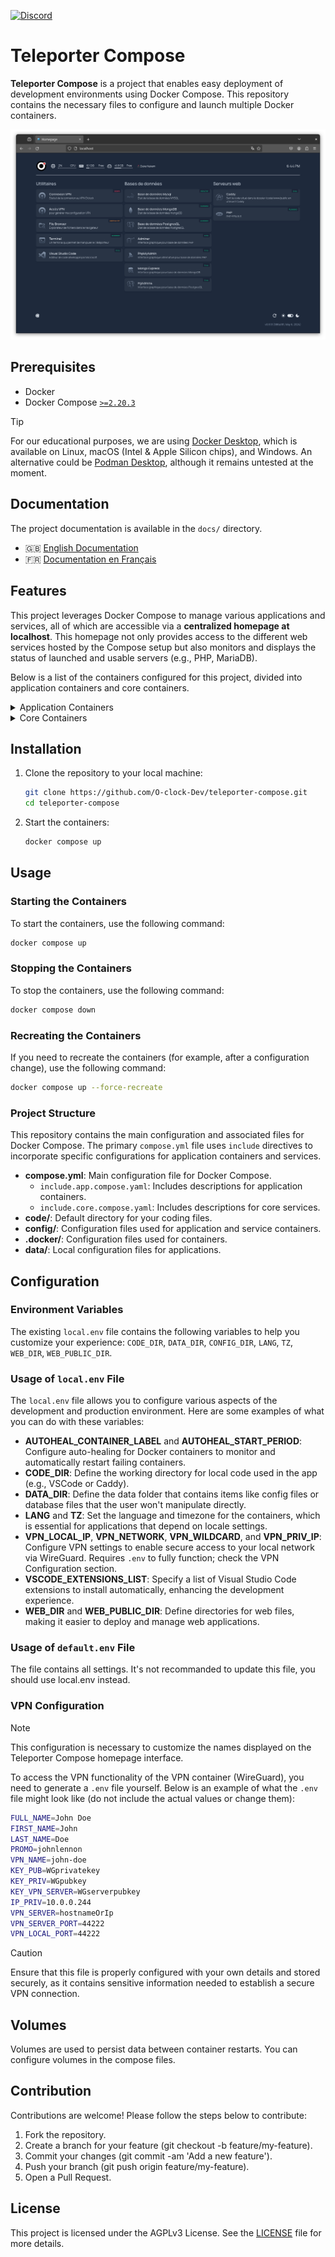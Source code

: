 [![Discord](https://img.shields.io/badge/-Discord-7289DA?style=flat&logo=Discord&logoColor=white)](https://discord.gg/t6RgjvBfCT)

# Teleporter Compose

**Teleporter Compose** is a project that enables easy deployment of development environments using Docker Compose. This repository contains the necessary files to configure and launch multiple Docker containers.

![Screenshot of Teleporter Compose homepage](docs/images/presentation_teleporter-compose.png)

## Prerequisites

- Docker
- Docker Compose [`>=2.20.3`](https://docs.docker.com/compose/multiple-compose-files/include/)

> [!TIP]
> For our educational purposes, we are using [Docker Desktop](https://www.docker.com/products/docker-desktop/), which is available on Linux, macOS (Intel & Apple Silicon chips), and Windows. An alternative could be [Podman Desktop](https://podman-desktop.io/), although it remains untested at the moment.

## Documentation

The project documentation is available in the `docs/` directory.

- 🇬🇧 [English Documentation](docs/README.md)
- 🇫🇷 [Documentation en Français](docs/README_fr.md)

## Features

This project leverages Docker Compose to manage various applications and services, all of which are accessible via a **centralized homepage at localhost**. This homepage not only provides access to the different web services hosted by the Compose setup but also monitors and displays the status of launched and usable servers (e.g., PHP, MariaDB).

Below is a list of the containers configured for this project, divided into application containers and core containers.

<details>

<summary>Application Containers</summary>

### Application Containers

1. **VSCode Server**
    - **Container Name**: `teleporter-vscode`
    - **Image**: `linuxserver/code-server:4.21.2`
    - **Description**: A web-based Visual Studio Code instance.
    - **Key Features**:
        - Supports a list of pre-installed extensions.
        - Integrates with local code directory.

2. **Web Server (Caddy)**
    - **Container Name**: `teleporter-caddyserver`
    - **Image**: `caddy:2.7.6`
    - **Description**: A versatile web server for hosting web applications.
    - **Key Features**:
        - Health checks to ensure server reliability.
        - Customizable through Caddyfile and environment variables.

3. **Backup**
    - **Container Name**: `teleporter-backup`
    - **Image**: `docker:dind`
    - **Description**: Manages backup operations for the system.
    - **Key Features**:
        - Integrates with MariaDB, PostgreSQL, and MongoDB.
        - Utilizes custom backup scripts.

4. **DBMS Access (Adminer)**
    - **Container Name**: `teleporter-adminer`
    - **Image**: `adminer:4.8.1`
    - **Description**: A database management tool for MariaDB.
    - **Key Features**:
        - Pre-configured with MariaDB settings.
        - Uses Dracula theme for UI.

5. **DBMS Access (pgAdmin)**
    - **Container Name**: `teleporter-pgadmin4`
    - **Image**: `dpage/pgadmin4:8.5`
    - **Description**: A web-based PostgreSQL administration tool.
    - **Key Features**:
        - Default email and password configured.
        - Integrates with local servers.json file.

6. **DBMS Access (PHPmyAdmin)**
    - **Container Name**: `teleporter-phpmyadmin`
    - **Image**: `oclock/teleporter-phpmyadmin:dd7d23c5eea0cc4d01c658a82405123cb86a2ef6`
    - **Description**: Another database management tool, primarily for MySQL/MariaDB.
    - **Key Features**:
        - Configured with root user access.
        - Automatically restarts on failure.

7. **DBMS Access (MongoExpress)**
    - **Container Name**: `teleporter-mongo-express`
    - **Image**: `mongo-express:1.0.2-20-alpine3.19`
    - **Description**: A web-based MongoDB administration interface.
    - **Key Features**:
        - Admin access enabled.
        - Base URL configured for easy access.

8. **DBMS (MariaDB)**
    - **Container Name**: `teleporter-mariadb`
    - **Image**: `mariadb:11.3.2`
    - **Description**: Provides MariaDB database services.
    - **Key Features**:
        - Pre-configured with root password.
        - Health checks to ensure database availability.

9. **DBMS (MongoDB)**
    - **Container Name**: `teleporter-mongodb`
    - **Image**: `mongo:7.0`
    - **Description**: Provides MongoDB database services.
    - **Key Features**:
        - Configured with root user credentials.
        - Health checks to ensure database availability.

10. **DBMS (PostgreSQL)**
    - **Container Name**: `teleporter-postgres`
    - **Image**: `postgres:16.2`
    - **Description**: Provides PostgreSQL database services.
    - **Key Features**:
        - Configured with default password.
        - Always restarts on failure.

11. **PHP Environment**
    - **Container Name**: `teleporter-php`
    - **Image**: `php:8.3-fpm-alpine`
    - **Description**: Provides a PHP runtime environment.
    - **Key Features**:
        - Integrates with local web directory.
        - Supports FPM for fast processing.

</details>

<details>

<summary>Core Containers</summary>

### Core Containers

1. **Dashboard (Homepage)**
    - **Container Name**: `teleporter-homepage`
    - **Image**: `ghcr.io/gethomepage/homepage:v0.9.1`
    - **Description**: Provides a central dashboard for the Teleporter system.
    - **Key Features**:
        - Customizable user interface based on environment variables.
        - Integrates with VPN setup.

2. **Reverse Proxy (HAProxy)**
    - **Container Name**: `teleporter-haproxy`
    - **Image**: `haproxy:lts-alpine`
    - **Description**: A high-performance reverse proxy server.
    - **Key Features**:
        - Customizable with HAProxy configuration.
        - Integrates with VPN setup for seamless routing.

3. **Terminal**
    - **Container Name**: `teleporter-terminal`
    - **Image**: `oclock/teleporter-terminal:bdc685e9f5b1a9ef3565b93c2a3ee2bdf95fe74e`
    - **Description**: Provides terminal access within a web interface.
    - **Key Features**:
        - Supports various environment configurations.
        - Integrates with Docker socket for extended functionalities.

4. **WireGuard VPN**
    - **Container Name**: `teleporter-vpn`
    - **Image**: `oclock/teleporter-vpn:dd7d23c5eea0cc4d01c658a82405123cb86a2ef6`
    - **Description**: Provides secure VPN access using WireGuard.
    - **Key Features**:
        - Configurable via environment variables.
        - Health checks to ensure VPN connectivity.

5. **File Browser**
    - **Container Name**: `teleporter-filebrowser`
    - **Image**: `oclock/teleporter-filebrowser:dd7d23c5eea0cc4d01c658a82405123cb86a2ef6`
    - **Description**: A simple file browser for managing files within the system.
    - **Key Features**:
        - No authentication required.
        - Integrates with local `CODE_DIR` and `CONFIG_DIR`.

6. **AutoHeal Service**
    - **Container Name**: `teleporter-autoheal`
    - **Image**: `willfarrell/autoheal`
    - **Description**: Monitors and automatically restarts failing containers.
    - **Key Features**:
        - Uses Docker socket for container management.
        - Always restarts on failure.

7. **Template Config**
    - **Container Name**: `teleporter-templating-config`
    - **Image**: `oclock/teleporter-templating-config:6f879ed7ceac341c56f42db742e4d8b210907365`
    - **Description**: Manages templated configurations.
    - **Key Features**:
        - Configurable via environment variables.
        - Integrates with local config directory.

</details>

## Installation

1. Clone the repository to your local machine:
    ```bash
    git clone https://github.com/O-clock-Dev/teleporter-compose.git
    cd teleporter-compose
    ```

2. Start the containers:
    ```bash
    docker compose up
    ```

## Usage

### Starting the Containers

To start the containers, use the following command:
```bash
docker compose up
```

### Stopping the Containers

To stop the containers, use the following command:

```bash
docker compose down
```

### Recreating the Containers

If you need to recreate the containers (for example, after a configuration change), use the following command:

```bash
docker compose up --force-recreate
```

### Project Structure

This repository contains the main configuration and associated files for Docker Compose. The primary `compose.yml` file uses `include` directives to incorporate specific configurations for application containers and services.

- **compose.yml**: Main configuration file for Docker Compose.
    - `include.app.compose.yaml`: Includes descriptions for application containers.
    - `include.core.compose.yaml`: Includes descriptions for core services.
- **code/**: Default directory for your coding files.
- **config/**: Configuration files used for application and service containers.
- **.docker/**: Configuration files used for containers.
- **data/**: Local configuration files for applications.

## Configuration

### Environment Variables

The existing `local.env` file contains the following variables to help you customize your experience: `CODE_DIR`, `DATA_DIR`, `CONFIG_DIR`, `LANG`, `TZ`, `WEB_DIR`, `WEB_PUBLIC_DIR`.

### Usage of `local.env` File

The `local.env` file allows you to configure various aspects of the development and production environment. Here are some examples of what you can do with these variables:

- **AUTOHEAL_CONTAINER_LABEL** and **AUTOHEAL_START_PERIOD**: Configure auto-healing for Docker containers to monitor and automatically restart failing containers.
- **CODE_DIR**: Define the working directory for local code used in the app (e.g., VSCode or Caddy).
- **DATA_DIR**: Define the data folder that contains items like config files or database files that the user won't manipulate directly.
- **LANG** and **TZ**: Set the language and timezone for the containers, which is essential for applications that depend on locale settings.
- **VPN_LOCAL_IP**, **VPN_NETWORK**, **VPN_WILDCARD**, and **VPN_PRIV_IP**: Configure VPN settings to enable secure access to your local network via WireGuard. Requires `.env` to fully function; check the VPN Configuration section.
- **VSCODE_EXTENSIONS_LIST**: Specify a list of Visual Studio Code extensions to install automatically, enhancing the development experience.
- **WEB_DIR** and **WEB_PUBLIC_DIR**: Define directories for web files, making it easier to deploy and manage web applications.

### Usage of `default.env` File

The file contains all settings. It's not recommanded to update this file, you should use local.env instead.

### VPN Configuration

> [!NOTE]
> This configuration is necessary to customize the names displayed on the Teleporter Compose homepage interface.

To access the VPN functionality of the VPN container (WireGuard), you need to generate a `.env` file yourself. Below is an example of what the `.env` file might look like (do not include the actual values or change them):

```bash
FULL_NAME=John Doe
FIRST_NAME=John
LAST_NAME=Doe
PROMO=johnlennon
VPN_NAME=john-doe
KEY_PUB=WGprivatekey
KEY_PRIV=WGpubkey
KEY_VPN_SERVER=WGserverpubkey
IP_PRIV=10.0.0.244
VPN_SERVER=hostnameOrIp
VPN_SERVER_PORT=44222
VPN_LOCAL_PORT=44222
```

> [!CAUTION]
> Ensure that this file is properly configured with your own details and stored securely, as it contains sensitive information needed to establish a secure VPN connection.

## Volumes

Volumes are used to persist data between container restarts. You can configure volumes in the compose files.

## Contribution

Contributions are welcome! Please follow the steps below to contribute:

1. Fork the repository.
2. Create a branch for your feature (git checkout -b feature/my-feature).
3. Commit your changes (git commit -am 'Add a new feature').
4. Push your branch (git push origin feature/my-feature).
5. Open a Pull Request.

## License

This project is licensed under the AGPLv3 License. See the [LICENSE](LICENSE) file for more details.
